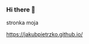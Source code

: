### Hi there 👋

<!--


- 🔭 I’m currently working on PROJEKTEM PACMANA
- 🌱 I’m currently learning ANALIZA MATEMATYCZNA
- ⚡ Fun fact: wariantowszachowych jest wiecej niz atomów w obserwowalnym wszechświecie
--> stronka moja
  https://jakubpietrzko.github.io/
